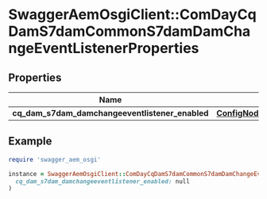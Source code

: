 # SwaggerAemOsgiClient::ComDayCqDamS7damCommonS7damDamChangeEventListenerProperties

## Properties

| Name | Type | Description | Notes |
| ---- | ---- | ----------- | ----- |
| **cq_dam_s7dam_damchangeeventlistener_enabled** | [**ConfigNodePropertyBoolean**](ConfigNodePropertyBoolean.md) |  | [optional] |

## Example

```ruby
require 'swagger_aem_osgi'

instance = SwaggerAemOsgiClient::ComDayCqDamS7damCommonS7damDamChangeEventListenerProperties.new(
  cq_dam_s7dam_damchangeeventlistener_enabled: null
)
```

